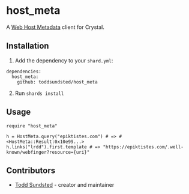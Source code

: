 # host_meta

A [Web Host Metadata](https://tools.ietf.org/html/rfc6415) client for
Crystal.

## Installation

1. Add the dependency to your `shard.yml`:

```
dependencies:
  host_meta:
    github: toddsundsted/host_meta
```

2. Run `shards install`

## Usage

```
require "host_meta"

h = HostMeta.query("epiktistes.com") # => #<HostMeta::Result:0x10e99...>
h.links("lrdd").first.template # => "https://epiktistes.com/.well-known/webfinger?resource={uri}"
```

## Contributors

- [Todd Sundsted](https://github.com/toddsundsted) - creator and maintainer
